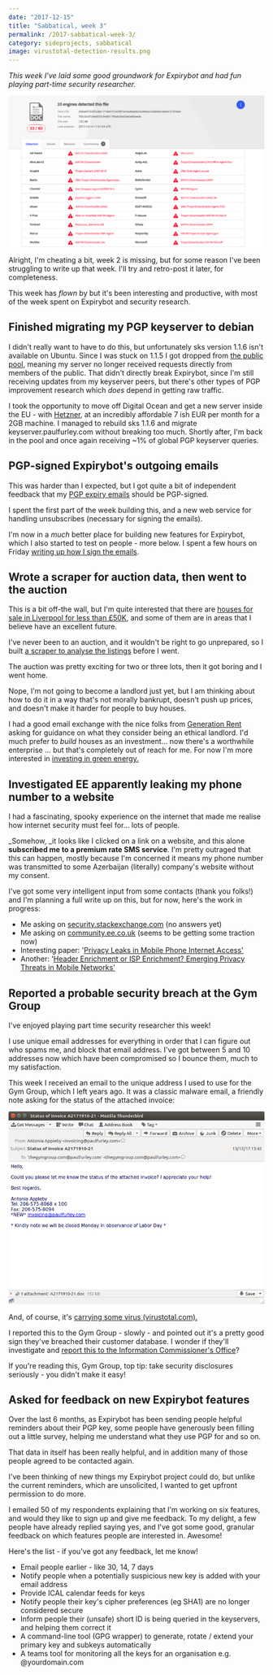 ```yaml
---
date: "2017-12-15"
title: "Sabbatical, week 3"
permalink: /2017-sabbatical-week-3/
category: sideprojects, sabbatical
image: virustotal-detection-results.png
---
```


*This week I've laid some good groundwork for Expirybot and had fun playing part-time security researcher.*

<!--more-->

![virustotal showing virus detected](/img/virustotal-detection-results.png)

Alright, I'm cheating a bit, week 2 is missing, but for some reason I've been struggling to write up that week. I'll try and retro-post it later, for completeness.

This week has _flown_ by but it's been interesting and productive, with most of the week spent on Expirybot and security research.


## Finished migrating my PGP keyserver to debian

I didn't really want to have to do this, but unfortunately sks version 1.1.6 isn't available on Ubuntu. Since I was stuck on 1.1.5 I got dropped from [the public pool][sks-pool], meaning my server no longer received requests directly from members of the public. That didn't directly break Expirybot, since I'm still receiving updates from my keyserver peers, but there's other types of PGP improvement research which _does_ depend in getting raw traffic.

I took the opportunity to move off Digital Ocean and get a new server inside the EU - with [Hetzner][hetzner-vps], at an incredibly affordable 7 ish EUR per month for a 2GB machine. I managed to rebuild sks 1.1.6 and migrate keyserver.paulfurley.com without breaking too much. Shortly after, I'm back in the pool and once again receiving ~1% of global PGP keyserver queries.


## PGP-signed Expirybot's outgoing emails

This was harder than I expected, but I got quite a bit of independent feedback that my [PGP expiry emails](https://www.paulfurley.com/expirybot) should be PGP-signed.

I spent the first part of the week building this, and a new web service for handling unsubscribes (necessary for signing the emails).

I'm now in a _much_ better place for building new features for Expirybot, which I also started to test on people - more below. I spent a few hours on Friday [writing up how I sign the emails](https://www.paulfurley.com/signing-automated-expirybot-emails-with-gpg/).


## Wrote a scraper for auction data, then went to the auction

This is a bit off-the wall, but I'm quite interested that there are [houses for sale in Liverpool for less than £50K](http://www.suttonkersh.co.uk/properties/listview/?FormSearchText=&FormSearchTextField=&geolat=&geolon=&georad=&section=sale&transType=1&searchSales=Search&priceMin=0&propType=&priceMax=75000&beds=&location=), and some of them are in areas that I believe have an excellent future.

I've never been to an auction, and it wouldn't be right to go unprepared, so I built [a scraper to analyse the listings](https://github.com/fawkesley/sutton-kersh-property-auction-scraper/tree/master) before I went.

The auction was pretty exciting for two or three lots, then it got boring and I went home.

Nope, I'm not going to become a landlord just yet, but I am thinking about how to do it in a way that's not morally bankrupt, doesn't push up prices, and doesn't make it harder for people to buy houses.

I had a good email exchange with the nice folks from [Generation Rent](http://www.generationrent.org/) asking for guidance on what they consider being an ethical landlord. I'd much prefer to _build_ houses as an investment… now there's a worthwhile enterprise … but that's completely out of reach for me. For now I'm more interested in [investing in green energy.][abundance-investment]


## Investigated EE apparently leaking my phone number to a website

I had a fascinating, spooky experience on the internet that made me realise how internet security must feel for… lots of people.

_Somehow, _it looks like I clicked on a link on a website, and this alone **subscribed me to a premium rate SMS service**. I'm pretty outraged that this can happen, mostly because I'm concerned it means my phone number was transmitted to some Azerbaijan (literally) company's website without my consent.

I've got some very intelligent input from some contacts (thank you folks!) and I'm planning a full write up on this, but for now, here's the work in progress:


*   Me asking on [security.stackexchange.com](https://security.stackexchange.com/questions/175486/how-did-my-phone-provider-leak-my-msisdn-to-an-advertising-website) (no answers yet)
*   Me asking on [community.ee.co.uk](https://community.ee.co.uk/t5/4G-and-mobile-data/Why-do-you-leak-my-phone-number-to-websites-when-browsing-on/m-p/650170/highlight/false#M119468) (seems to be getting some traction now)
*   Interesting paper: '[Privacy Leaks in Mobile Phone Internet Access'](https://www.mulliner.org/collin/academic/publications/mobile_web_privacy_icin10_mulliner.pdf)
*   Another: '[Header Enrichment or ISP Enrichment? Emerging Privacy Threats in Mobile Networks'](http://www.icir.org/vern/papers/header-enrichment-hotmiddle15.pdf)

## Reported a probable security breach at the Gym Group

I've enjoyed playing part time security researcher this week!

I use unique email addresses for everything in order that I can figure out who spams me, and block that email address. I've got between 5 and 10 addresses now which have been compromised so I bounce them, much to my satisfaction.

This week I received an email to the unique address I used to use for the Gym Group, which I left years ago. It was a classic malware email, a friendly note asking for the status of the attached invoice:

![Screenshot of an email containing a dangerous attachment](/img/screenshot-of-malicious-email.png)


And, of course, it's [carrying some virus (virustotal.com).](https://www.virustotal.com/#/file/d40a85793b528e171de6753a5f87ec6a86ab924c89dce33b69d43de4c47559ab/detection)

I reported this to the Gym Group - slowly - and pointed out it's a pretty good sign they've breached their customer database. I wonder if they'll investigate and [report this to the Information Commissioner's Office](https://ico.org.uk/for-organisations/guide-to-pecr/communications-networks-and-services/security-breaches/)?

If you're reading this, Gym Group, top tip: take security disclosures seriously - you didn't make it easy!


## Asked for feedback on new Expirybot features

Over the last 6 months, as Expirybot has been sending people helpful reminders about their PGP key, some people have generously been filling out a little survey, helping me understand what they use PGP for and so on.

That data in itself has been really helpful, and in addition many of those people agreed to be contacted again.

I've been thinking of new things my Expirybot project could do, but unlike the current reminders, which are unsolicited, I wanted to get upfront permission to do more.

I emailed 50 of my respondents explaining that I'm working on six features, and would they like to sign up and give me feedback. To my delight, a few people have already replied saying yes, and I've got some good, granular feedback on which features people are interested in. Awesome!

Here's the list - if you've got any feedback, let me know!

*   Email people earlier - like 30, 14, 7 days
*   Notify people when a potentially suspicious new key is added with your email address
*   Provide ICAL calendar feeds for keys
*   Notify people their key's cipher preferences (eg SHA1) are no longer considered secure
*   Inform people their (unsafe) short ID is being queried in the keyservers, and helping them correct it
*   A command-line tool (GPG wrapper) to generate, rotate / extend your primary key and subkeys automatically
*   A teams tool for monitoring all the keys for an organisation e.g. @yourdomain.com




[paul-twitter]: https://twitter.com/fawkesley
[sks-pool]: https://sks-keyservers.net/status/
[abundance-investment]: https://www.abundanceinvestment.com/
[hetzner-vps]: https://www.hetzner.com/virtual-server?country=gb

